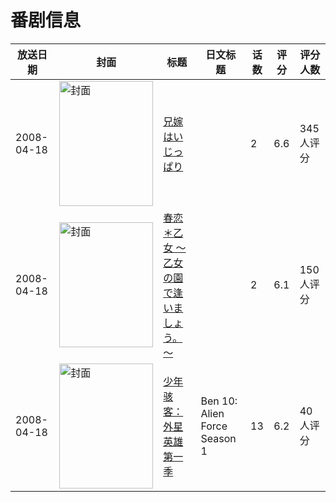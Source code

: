 # 番剧信息

|放送日期|封面|标题|日文标题|话数|评分|评分人数|
|---|---|---|---|---|---|---|
|2008-04-18|<img src="https://bangumi.tv/img/no_icon_subject.png" alt="封面" style="width:150px;height:200px;object-fit:cover;">|[兄嫁はいじっぱり](https://bangumi.tv/subject/62251)||2|6.6|345人评分|
|2008-04-18|<img src="https://bangumi.tv/img/no_icon_subject.png" alt="封面" style="width:150px;height:200px;object-fit:cover;">|[春恋＊乙女 ～乙女の園で逢いましょう。～](https://bangumi.tv/subject/70425)||2|6.1|150人评分|
|2008-04-18|<img src="https://lain.bgm.tv/pic/cover/c/b1/9a/211271_RKbB5.jpg" alt="封面" style="width:150px;height:200px;object-fit:cover;">|[少年骇客：外星英雄 第一季](https://bangumi.tv/subject/211271)|Ben 10: Alien Force Season 1|13|6.2|40人评分|
